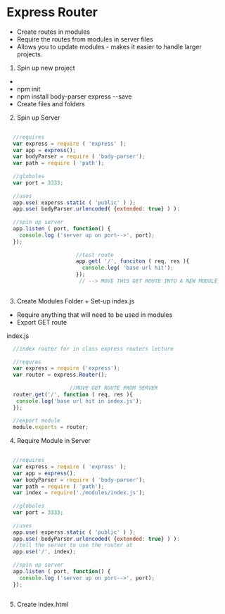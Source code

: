 Express Router
===
- Create routes in modules 
- Require the routes from modules in server files
- Allows you to update modules - makes it easier to handle larger projects. 

1) Spin up new project
-
 - npm init
 - npm install body-parser express --save
 - Create files and folders

2) Spin up Server
```javascript
  
  //requires
  var express = require ( 'express' );
  var app = express();
  var bodyParser = require ( 'body-parser');
  var path = require ( 'path');
  
  //globales
  var port = 3333;
  
  //uses
  app.use( experss.static ( 'public' ) );
  app.use( bodyParser.urlencoded( {extended: true} ) ):
  
  //spin up server
  app.listen ( port, function() {
    console.log ('server up on port-->', port);
  });
  
                      //test route
                      app.get( '/', funciton ( req, res ){
                        console.log( 'base url hit');
                      });
                       // --> MOVE THIS GET ROUTE INTO A NEW MODULE
  
```

3) Create Modules Folder + Set-up index.js 
  - Require anything that will need to be used in modules
  - Export GET route
  

index.js
```javascript
  //index router for in class express routers lecture
  
  //requres
  var express = require ('express');
  var router = express.Router();
  
                    //MOVE GET ROUTE FROM SERVER
  router.get('/', function ( req, res ){
   console.log('base url hit in index.js');
  });
  
  //export module
  module.exports = router;
```
 
 4) Require Module in Server
 
```javascript
  
  //requires
  var express = require ( 'express' );
  var app = express();
  var bodyParser = require ( 'body-parser');
  var path = require ( 'path');
  var index = require('./modules/index.js');
  
  //globales
  var port = 3333;
  
  //uses
  app.use( experss.static ( 'public' ) );
  app.use( bodyParser.urlencoded( {extended: true} ) ):
  //tell the server to use the router at 
  app.use('/', index);
  
  //spin up server
  app.listen ( port, function() {
    console.log ('server up on port-->', port);
  }); 
  
```
5) Create index.html


